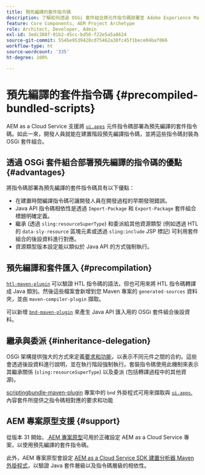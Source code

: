 ```yaml
---
title: 預先編譯的套件指令碼
description: 了解如何透過 OSGi 套件組合將元件指令碼部署至 Adobe Experience Manager Cloud Service。
feature: Core Components, AEM Project Archetype
role: Architect, Developer, Admin
exl-id: 3edc388f-01b2-45cc-bd56-f22e5a5a8624
source-git-commit: 554be9539428cd75462a38fc45f1bece04baf066
workflow-type: ht
source-wordcount: '335'
ht-degree: 100%

---
```



# 預先編譯的套件指令碼 {#precompiled-bundled-scripts}

AEM as a Cloud Service 支援將 [`ui.apps`](https://experienceleague.adobe.com/docs/experience-manager-cloud-service/implementing/developing/aem-project-content-package-structure.html#code-packages-%2F-osgi-bundles) 元件指令碼部署為預先編譯的套件指令碼。如此一來，開發人員就能在建置階段預先編譯指令碼，並將這些指令碼封裝為 OSGi 套件組合。

## 透過 OSGi 套件組合部署預先編譯的指令碼的優點 {#advantages}

將指令碼部署為預先編譯的套件指令碼具有以下優點：

+ 在建置時間編譯指令碼可讓開發人員在開發過程的早期發現錯誤。
+ Java API 指令碼相依性是透過 `Import-Package` 和 `Export-Package` 套件組合標題明確定義。
+ 繼承 (透過 `sling:resourceSuperType`) 和委派給其他資源類型 (例如透過 HTL 的 `data-sly-resource` 區塊元素或透過 `sling:include` JSP 標記) 可利用套件組合的後設資料進行對應。
+ 資源類型版本設定能以類似於 Java API 的方式強制執行。

## 預先編譯和套件匯入 {#precompilation}

[`htl-maven-plugin`](https://sling.apache.org/components/htl-maven-plugin/index.html) 可以驗證 HTL 指令碼的語法，但也可用來將 HTL 指令碼轉譯成 Java 類別。然後這些檔案會新增到您 Maven 專案的 `generated-sources` 資料夾，並由 `maven-compiler-plugin` 擷取。

可以新增 [`bnd-maven-plugin`](https://github.com/bndtools/bnd/tree/master/maven/bnd-maven-plugin) 來產生 Java API 匯入用的 OSGi 套件組合後設資料。

## 繼承與委派 {#inheritance-delegation}

OSGi 架構提供強大的方式來定義[要求和功能](https://docs.osgi.org/specification/osgi.core/7.0.0/framework.module.html#framework.module.dependencies)，以表示不同元件之間的合約。這些會透過後設資料進行說明，並在執行階段強制執行。套裝指令碼使用此機制來表示其繼承關係 (`sling:resourceSuperType`) 以及委派 (包括轉譯過程中的其他資源)。

[scriptingbundle-maven-plugin](https://sling.apache.org/components/scriptingbundle-maven-plugin/bnd.html) 專案中的 `bnd` 外掛程式可用來擷取與 [`ui.apps`.](https://experienceleague.adobe.com/docs/experience-manager-cloud-service/implementing/developing/aem-project-content-package-structure.html#code-packages-%2F-osgi-bundles) 內容套件所提供之指令碼相對應的要求和功能

## AEM 專案原型支援 {#support}

從版本 31 開始，[ AEM 專案原型](https://experienceleague.adobe.com/docs/experience-manager-core-components/using/developing/archetype/using.html)可用於正確設定 AEM as a Cloud Service 專案，以使用預先編譯的套件指令碼。

此外，AEM 專案原型會設定 [AEM as a Cloud Service SDK 建置分析器 Maven 外掛程式](/help/developing/archetype/build-analyzer-maven-plugin.md)，以驗證 Java 套件層級以及指令碼層級的相依性。
